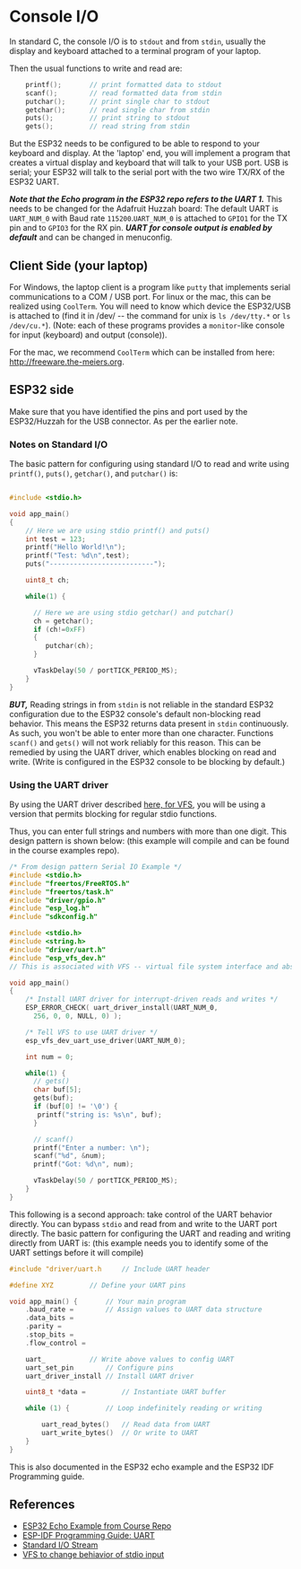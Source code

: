 # Console I/O

In standard C, the console I/O is to `stdout` and from `stdin`,
usually the display and keyboard attached to a terminal program of
your laptop.

Then the usual functions to write and read are:

```c
	printf();		// print formatted data to stdout
	scanf();		// read formatted data from stdin
	putchar();		// print single char to stdout
	getchar();		// read single char from stdin
	puts();			// print string to stdout
	gets();			// read string from stdin
```

But the ESP32 needs to be configured to be able to respond to your
keyboard and display.  At the 'laptop' end, you will implement a
program that creates a virtual display and keyboard that will talk to
your USB port. USB is serial; your ESP32 will talk to the serial port
with the two wire TX/RX of the ESP32 UART. 

***Note that the Echo program in the ESP32 repo refers to the UART 1.*** This needs to be changed
for the Adafruit Huzzah board: The default UART is
`UART_NUM_0` with Baud rate `115200`.`UART_NUM_0` is attached to
`GPIO1` for the TX pin and to `GPIO3` for the RX pin. ***UART for console
output is enabled by default*** and can be changed in menuconfig.

## Client Side (your laptop)

For Windows, the laptop client is a program like `putty` that
implements serial communications to a COM / USB port.  For linux or
the mac, this can be realized using `CoolTerm`. You will need to
know which device the ESP32/USB is attached to (find it in /dev/ --
the command for unix is `ls /dev/tty.*` or `ls /dev/cu.*`). (Note: each of these programs provides
a `monitor`-like console for input (keyboard) and output (console)).

For the mac, we recommend `CoolTerm` which can be installed from here: http://freeware.the-meiers.org.


## ESP32 side

Make sure that you have identified the pins and port used by the ESP32/Huzzah
for the USB connector. As per the earlier note. 

### Notes on Standard I/O

The basic pattern for configuring using standard I/O to read and write
using `printf()`, `puts()`, `getchar()`, and `putchar()` is:


```c

#include <stdio.h>

void app_main()
{
    // Here we are using stdio printf() and puts()
    int test = 123;
    printf("Hello World!\n");
    printf("Test: %d\n",test);
    puts("--------------------------");

    uint8_t ch;

    while(1) {

      // Here we are using stdio getchar() and putchar()
      ch = getchar();
      if (ch!=0xFF)
      {
         putchar(ch);    
      }

      vTaskDelay(50 / portTICK_PERIOD_MS);
    }
}
```

***BUT,*** Reading strings in from `stdin` is not reliable in the standard ESP32
configuration due to the ESP32 console's default non-blocking read
behavior. This means the ESP32 returns data present in `stdin`
continuously. As such, you won't be able to enter more than one
character. Functions `scanf()` and `gets()` will not work reliably for
this reason. This can be remedied by using the UART driver, which
enables blocking on read and write. (Write is configured in the ESP32
console to be blocking by default.)

### Using the UART driver

By using the UART driver described [here, for
VFS](https://docs.espressif.com/projects/esp-idf/en/latest/esp32/api-reference/storage/vfs.html?highlight=esp_vfs_dev#standard-io-streams-stdin-stdout-stderr),
you will be using a version that permits blocking for regular stdio
functions.

Thus, you can enter full strings and numbers with more than one
digit. This design pattern is shown below: (this example will compile and can be found in the course examples repo).

```c
/* From design pattern Serial IO Example */
#include <stdio.h>
#include "freertos/FreeRTOS.h"
#include "freertos/task.h"
#include "driver/gpio.h"
#include "esp_log.h"
#include "sdkconfig.h"

#include <stdio.h>
#include <string.h>
#include "driver/uart.h"
#include "esp_vfs_dev.h"
// This is associated with VFS -- virtual file system interface and abstraction -- see the docs

void app_main()
{
    /* Install UART driver for interrupt-driven reads and writes */
    ESP_ERROR_CHECK( uart_driver_install(UART_NUM_0,
      256, 0, 0, NULL, 0) );

    /* Tell VFS to use UART driver */
    esp_vfs_dev_uart_use_driver(UART_NUM_0);

    int num = 0;

    while(1) {
      // gets()
      char buf[5];
      gets(buf);
      if (buf[0] != '\0') {
       printf("string is: %s\n", buf);
      }

      // scanf()
      printf("Enter a number: \n");
      scanf("%d", &num);
      printf("Got: %d\n", num);

      vTaskDelay(50 / portTICK_PERIOD_MS);
    }
}
```

This following is a second approach: take control of the UART behavior
directly. You can bypass `stdio` and read from and write to the UART
port directly. The basic pattern for configuring the UART and reading
and writing directly from UART is: (this example needs you to identify some of the
UART settings before it will compile)

```c
#include "driver/uart.h		// Include UART header

#define XYZ			// Define your UART pins

void app_main() {		// Your main program
	.baud_rate =   		// Assign values to UART data structure
	.data_bits =
	.parity =
	.stop_bits =
	.flow_control =

	uart_			// Write above values to config UART
	uart_set_pin		// Configure pins
	uart_driver_install	// Install UART driver

	uint8_t *data = 		// Instantiate UART buffer

	while (1) {			// Loop indefinitely reading or writing

		uart_read_bytes()	// Read data from UART
		uart_write_bytes()	// Or write to UART
	}
}
```

This is also documented in the ESP32 echo example and the
ESP32 IDF Programming guide.

## References

- [ESP32 Echo Example from Course Repo](https://github.com/BU-EC444/04-Code-Examples/tree/main/echo)
- [ESP-IDF Programming Guide: UART](https://docs.espressif.com/projects/esp-idf/en/latest/api-reference/peripherals/uart.html)
- [Standard I/O Stream](https://docs.espressif.com/projects/esp-idf/en/latest/api-reference/storage/vfs.html#standard-io-streams-stdin-stdout-stderr)
- [VFS to change behiavior of stdio input](https://docs.espressif.com/projects/esp-idf/en/latest/esp32/api-reference/storage/vfs.html?highlight=esp_vfs_dev#standard-io-streams-stdin-stdout-stderr)

